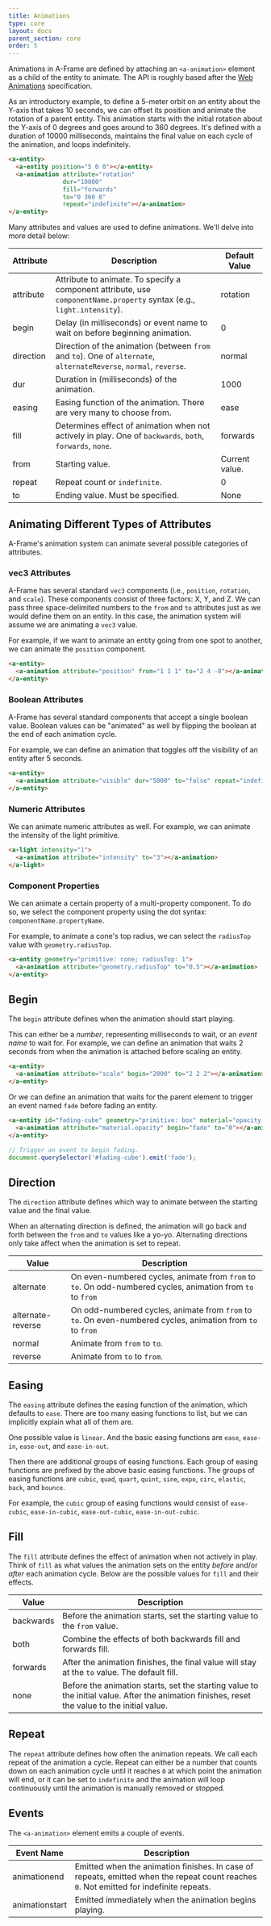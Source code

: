 ```yaml
---
title: Animations
type: core
layout: docs
parent_section: core
order: 5
---
```


Animations in A-Frame are defined by attaching an `<a-animation>` element as a child of the entity to animate. The API is roughly based after the [Web Animations](http://www.w3.org/TR/web-animations/) specification.

As an introductory example, to define a 5-meter orbit on an entity about the Y-axis that takes 10 seconds, we can offset its position and animate the rotation of a parent entity. This animation starts with the initial rotation about the Y-axis of 0 degrees and goes around to 360 degrees. It's defined with a duration of 10000 milliseconds, maintains the final value on each cycle of the animation, and loops indefinitely.

```html
<a-entity>
  <a-entity position="5 0 0"></a-entity>
  <a-animation attribute="rotation"
               dur="10000"
               fill="forwards"
               to="0 360 0"
               repeat="indefinite"></a-animation>
</a-entity>
```

Many attributes and values are used to define animations. We'll delve into more detail below:

| Attribute | Description                                                                                                            | Default Value  |
|-----------|------------------------------------------------------------------------------------------------------------------------|----------------|
| attribute | Attribute to animate. To specify a component attribute, use `componentName.property` syntax (e.g., `light.intensity`). | rotation       |
| begin     | Delay (in milliseconds) or event name to wait on before beginning animation.                                           | 0              |
| direction | Direction of the animation (between `from` and `to`). One of `alternate`, `alternateReverse`, `normal`, `reverse`.     | normal         |
| dur       | Duration in (milliseconds) of the animation.                                                                           | 1000           |
| easing    | Easing function of the animation. There are very many to choose from.                                                  | ease           |
| fill      | Determines effect of animation when not actively in play. One of `backwards`, `both`, `forwards`, `none`.              | forwards       |
| from      | Starting value.                                                                                                        | Current value. |
| repeat    | Repeat count or `indefinite`.                                                                                          | 0              |
| to        | Ending value. Must be specified.                                                                                       | None           |

## Animating Different Types of Attributes

A-Frame's animation system can animate several possible categories of attributes.

### vec3 Attributes

A-Frame has several standard `vec3` components (i.e., `position`, `rotation`, and `scale`). These components consist of three factors: X, Y, and Z. We can pass three space-delimited numbers to the `from` and `to` attributes just as we would define them on an entity. In this case, the animation system will assume we are animating a `vec3` value.

For example, if we want to animate an entity going from one spot to another, we can animate the `position` component.

```html
<a-entity>
  <a-animation attribute="position" from="1 1 1" to="2 4 -8"></a-animation>
</a-entity>
```

### Boolean Attributes

A-Frame has several standard components that accept a single boolean value. Boolean values can be "animated" as well by flipping the boolean at the end of each animation cycle.

For example, we can define an animation that toggles off the visibility of an entity after 5 seconds.

```html
<a-entity>
  <a-animation attribute="visible" dur="5000" to="false" repeat="indefinite"></a-animation>
</a-entity>
```

### Numeric Attributes

We can animate numeric attributes as well. For example, we can animate the intensity of the light primitive.

```html
<a-light intensity="1">
  <a-animation attribute="intensity" to="3"></a-animation>
</a-light>
```

### Component Properties

We can animate a certain property of a multi-property component. To do so, we select the component property using the dot syntax: `componentName.propertyName`.

For example, to animate a cone's top radius, we can select the `radiusTop` value with `geometry.radiusTop`.

```html
<a-entity geometry="primitive: cone; radiusTop: 1">
  <a-animation attribute="geometry.radiusTop" to="0.5"></a-animation>
</a-entity>
```

## Begin

The `begin` attribute defines when the animation should start playing.

This can either be a *number*, representing milliseconds to wait, or an *event name* to wait for. For example, we can define an animation that waits 2 seconds from when the animation is attached before scaling an entity.

```html
<a-entity>
  <a-animation attribute="scale" begin="2000" to="2 2 2"></a-animation>
</a-entity>
```

Or we can define an animation that waits for the parent element to trigger an event named `fade` before fading an entity.

```html
<a-entity id="fading-cube" geometry="primitive: box" material="opacity: 1">
  <a-animation attribute="material.opacity" begin="fade" to="0"></a-animation>
</a-entity>
```

```js
// Trigger an event to begin fading.
document.querySelector('#fading-cube').emit('fade');
```

## Direction

The `direction` attribute defines which way to animate between the starting value and the final value.

When an alternating direction is defined, the animation will go back and forth between the `from` and `to` values like a yo-yo. Alternating directions only take affect when the animation is set to repeat.

| Value             | Description                                                                                                 |
|-------------------|-------------------------------------------------------------------------------------------------------------|
| alternate         | On even-numbered cycles, animate from `from` to `to`. On odd-numbered cycles, animation from `to` to `from` |
| alternate-reverse | On odd-numbered cycles, animate from `from` to `to`. On even-numbered cycles, animation from `to` to `from` |
| normal            | Animate from `from` to `to`.                                                                                |
| reverse           | Animate from `to` to `from`.                                                                                |

## Easing

The `easing` attribute defines the easing function of the animation, which defaults to `ease`. There are too many easing functions to list, but we can implicitly explain what all of them are.

One possible value is `linear`. And the basic easing functions are `ease`, `ease-in`, `ease-out`, and `ease-in-out`.

Then there are additional groups of easing functions. Each group of easing functions are prefixed by the above basic easing functions. The groups of easing functions are `cubic`, `quad`, `quart`, `quint`, `sine`, `expo`, `circ`, `elastic`, `back`, and `bounce`.

For example, the `cubic` group of easing functions would consist of `ease-cubic`, `ease-in-cubic`, `ease-out-cubic`, `ease-in-out-cubic`.

## Fill

The `fill` attribute defines the effect of animation when not actively in play. Think of `fill` as what values the animation sets on the entity *before* and/or *after* each animation cycle. Below are the possible values for `fill` and their effects.

| Value     | Description                                                                                                                                   |
|-----------|-----------------------------------------------------------------------------------------------------------------------------------------------|
| backwards | Before the animation starts, set the starting value to the `from` value.                                                                      |
| both      | Combine the effects of both backwards fill and forwards fill.                                                                                 |
| forwards  | After the animation finishes, the final value will stay at the `to` value. The default fill.                                                  |
| none      | Before the animation starts, set the starting value to the initial value. After the animation finishes, reset the value to the initial value. |

## Repeat

The `repeat` attribute defines how often the animation repeats. We call each repeat of the animation a cycle. Repeat can either be a number that counts down on each animation cycle until it reaches `0` at which point the animation will end, or it can be set to `indefinite` and the animation will loop continuously until the animation is manually removed or stopped.

## Events

The `<a-animation>` element emits a couple of events.

| Event Name     | Description                                                                                                                             |
|----------------|-----------------------------------------------------------------------------------------------------------------------------------------|
| animationend   | Emitted when the animation finishes. In case of repeats, emitted when the repeat count reaches `0`. Not emitted for indefinite repeats. |
| animationstart | Emitted immediately when the animation begins playing.                                                                                  |
